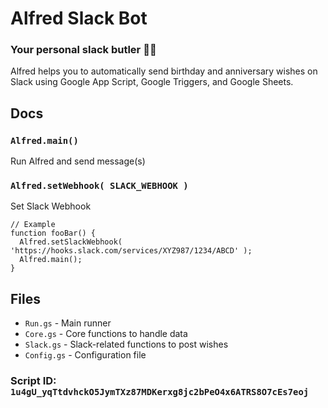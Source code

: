 # Alfred Slack Bot
### Your personal slack butler 🤵‍♂️ 
Alfred helps you to automatically send birthday and anniversary wishes on Slack using Google App Script, Google Triggers, and Google Sheets.

## Docs
### `Alfred.main()`
Run Alfred and send message(s)

### `Alfred.setWebhook( SLACK_WEBHOOK )`
Set Slack Webhook
```
// Example
function fooBar() {
  Alfred.setSlackWebhook( 'https://hooks.slack.com/services/XYZ987/1234/ABCD' );
  Alfred.main();
}
```

## Files
- `Run.gs` - Main runner
- `Core.gs` - Core functions to handle data
- `Slack.gs` - Slack-related functions to post wishes
- `Config.gs` - Configuration file

### Script ID: `1u4gU_yqTtdvhckO5JymTXz87MDKerxg8jc2bPeO4x6ATRS8O7cEs7eoj`
